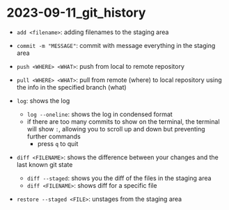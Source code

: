# 2023-09-11_git_history

- `add <filename>`: adding filenames to the staging area
- `commit -m "MESSAGE"`: commit with message everything in the staging area 
- `push <WHERE> <WHAT>`: push from local to remote repository
- `pull <WHERE> <WHAT>`: pull from remote (where) to local repository using the info in the specified branch (what)

- `log`: shows the log
    - `log --oneline`: shows the log in condensed format
    - if there are too many commits to show on the terminal, the terminal will show `:`, allowing you to scroll up and down but preventing further commands
        - press `q` to quit

- `diff <FILENAME>`: shows the difference between your changes and the last known git state
    - `diff --staged`: shows you the diff of the files in the staging area
    - `diff <FILENAME>`: shows diff for a specific file

- `restore --staged <FILE>`: unstages <FILE> from the staging area
